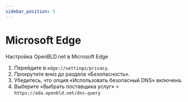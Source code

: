 ```yaml
---
sidebar_position: 5
---
```


# Microsoft Edge

Настройка OpenBLD.net в Microsoft Edge

1. Перейдите в `edge://settings/privacy`.
2. Прокрутите вниз до раздела «Безопасность».
3. Убедитесь, что опция «Использовать безопасный DNS» включена.
4. Выберите «Выбрать поставщика услуг» > `https://ada.openbld.net/dns-query`
